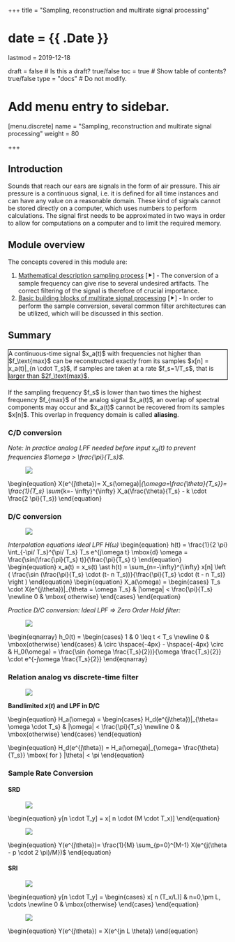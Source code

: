 +++
title = "Sampling, reconstruction and multirate signal processing"

# date = {{ .Date }}
lastmod = 2019-12-18

draft = false  # Is this a draft? true/false
toc = true  # Show table of contents? true/false
type = "docs"  # Do not modify.

# Add menu entry to sidebar.
[menu.discrete]
  name = "Sampling, reconstruction and multirate signal processing"
  weight = 80


+++

## Introduction
Sounds that reach our ears are signals in the form of air pressure. This air pressure is a continuous signal, i.e. it is defined for all time instances and can have any value on a reasonable domain. These kind of signals cannot be stored directly on a computer, which uses numbers to perform calculations. The signal first needs to be approximated in two ways in order to allow for computations on a computer and to limit the required memory.

## Module overview
The concepts covered in this module are:

1. <a href="../discretesignalprocessing_multirate_math">Mathematical description sampling process</a> [⯈] - The conversion of a sample frequency can give rise to several undesired artifacts. The correct filtering of the signal is therefore of crucial importance.
2. <a href="../discretesignalprocessing_multirate_blocks">Basic building blocks of multirate signal processing</a> [⯈] - In order to perform the sample conversion, several common filter architectures can be utilized, which will be discussed in this section.

## Summary

<div style="border: 1px solid black; margin-top: 20px; margin-bottom: 20px">
  A continuous-time signal $x_a(t)$ with frequencies not higher than $f_\text{max}$ can be reconstructed exactly from its samples $x[n] = x_a(t)|_{n \cdot T_s}$, if samples are taken at a rate $f_s=1/T_s$, that is larger than $2f_\text{max}$.
</div>
If the sampling frequency $f_s$ is lower than two times the highest frequency $f_{max}$ of the analog signal $x_a(t)$, an overlap of spectral components may occur and $x_a(t)$ cannot be recovered from its samples $x[n]$.
This overlap in frequency domain is called <b>aliasing</b>.

### C/D conversion
<i>Note: In practice analog LPF needed before input $x_a(t)$ to prevent frequencies $\omega > \frac{\pi}{T_s}$.</i>

<div style="max-width: 600px; margin: auto">
  <figure>
    <img
      src="/../files/7.Images/discrete/multirate/CDconv.svg"
    />
  </figure>
</div>

\begin{equation}
X(e^{j\theta})= X_s(\omega)|_{\omega=\frac{\theta}{T_s}}=
\frac{1}{T_s} \sum_{k=- \infty}^{\infty} X_a(\frac{\theta}{T_s} - k \cdot \frac{2 \pi}{T_s})
\end{equation}

### D/C conversion
<div style="max-width: 600px; margin: auto">
  <figure>
    <img
      src="/../files/7.Images/discrete/multirate/DAconv.svg"
    />
  </figure>
</div>

<i> Interpolation equations ideal LPF $H(\omega)$ </i>
\begin{equation}
h(t) = \frac{1}{2 \pi} \int_{-\pi/ T_s}^{\pi/ T_s} T_s e^{j\omega t} \mbox{d} \omega
= \frac{\sin(\frac{\pi}{T_s} t)}{\frac{\pi}{T_s} t}
\end{equation}
\begin{equation}
x_a(t) = x_s(t) \ast h(t) = \sum_{n=-\infty}^{\infty} x[n] \left ( \frac{\sin (\frac{\pi}{T_s} \cdot (t- n T_s))}{\frac{\pi}{T_s} \cdot (t - n T_s)} \right )
\end{equation}
\begin{equation}
X_a(\omega) =
\begin{cases}
T_s \cdot X(e^{j\theta})|_{\theta = \omega T_s} & |\omega| < \frac{\pi}{T_s} \newline
0 & \mbox{ otherwise}
\end{cases}
\end{equation}

<i> Practice D/C conversion: Ideal LPF $\Rightarrow$ Zero Order Hold filter:</i>
<div style="max-width: 600px; margin: auto">
  <figure>
    <img
      src="/../files/7.Images/discrete/multirate/ZOHDAconv.svg"
    />
  </figure>
</div>

\begin{eqnarray}
h_0(t) =
\begin{cases}
1 & 0 \leq t < T_s \newline
0 & \mbox{otherwise}
\end{cases}
& \circ \hspace{-4px} - \hspace{-4px} \circ &
H_0(\omega) = \frac{\sin (\omega \frac{T_s}{2})}{\omega \frac{T_s}{2}} \cdot e^{-j\omega \frac{T_s}{2}}
\end{eqnarray}

### Relation analog vs discrete-time filter
<div style="max-width: 600px; margin: auto">
  <figure>
    <img
      src="/../files/7.Images/discrete/multirate/DiscreteAnalogSystem.svg"
    />
  </figure>
</div>

<b> Bandlimited $x(t)$ and LPF in D/C </b>

\begin{equation}
H_a(\omega) =
\begin{cases}
H_d(e^{j\theta})|_{\theta= \omega \cdot T_s} & |\omega| < \frac{\pi}{T_s} \newline
0 & \mbox{otherwise}
\end{cases}
\end{equation}


\begin{equation}
H_d(e^{j\theta}) = H_a(\omega)|_{\omega= \frac{\theta}{T_s}} \mbox{ for } |\theta| < \pi
\end{equation}


### Sample Rate Conversion

#### SRD

<div style="max-width: 600px; margin: auto">
  <figure>
    <img
      src="/../files/7.Images/discrete/multirate/decimator.svg"
    />
  </figure>
</div>

\begin{equation}
  y[n \cdot T_y] = x[ n \cdot (M \cdot T_x)]
\end{equation}

<div style="max-width: 600px; margin: auto">
  <figure>
    <img
      src="/../files/7.Images/discrete/multirate/SRD.svg"
    />
  </figure>
</div>

\begin{equation}
Y(e^{j\theta})= \frac{1}{M} \sum_{p=0}^{M-1} X(e^{j(\theta - p \cdot 2 \pi)/M})$
\end{equation}

#### SRI

<div style="max-width: 600px; margin: auto">
  <figure>
    <img
      src="/../files/7.Images/discrete/multirate/interpolator.svg"
    />
  </figure>
</div>

\begin{equation}
  y[n \cdot T_y] =
  \begin{cases}
  x[ n (T_x/L)] & n=0,\pm L, \cdots \newline
  0 & \mbox{otherwise}
  \end{cases}
\end{equation}

<div style="max-width: 600px; margin: auto">
  <figure>
    <img
      src="/../files/7.Images/discrete/multirate/SRI.svg"
    />
  </figure>
</div>

\begin{equation}
  Y(e^{j\theta}) = X(e^{jn L  \theta})
\end{equation}
